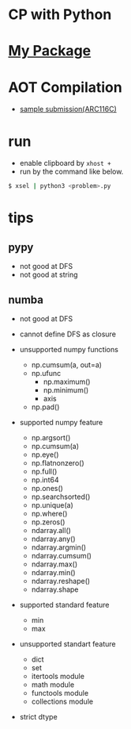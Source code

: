 # CP with Python 


# [My Package](https://github.com/kagemeka/py)


# AOT Compilation
- [sample submission(ARC116C)](https://atcoder.jp/contests/arc116/submissions/24436702)


# run
- enable clipboard by `xhost +`
- run by the command like below.
```sh
$ xsel | python3 <problem>.py
```



# tips


## pypy
- not good at DFS
- not good at string


## numba
- not good at DFS 
- cannot define DFS as closure 
- unsupported numpy functions
  - np.cumsum(a, out=a)
  - np.ufunc
    - np.maximum()
    - np.minimum()
    - axis
  - np.pad()


- supported numpy feature
  - np.argsort()
  - np.cumsum(a)
  - np.eye()
  - np.flatnonzero()
  - np.full()
  - np.int64
  - np.ones()
  - np.searchsorted()
  - np.unique(a)
  - np.where()
  - np.zeros()
  - ndarray.all()
  - ndarray.any()
  - ndarray.argmin()
  - ndarray.cumsum()
  - ndarray.max()
  - ndarray.min()
  - ndarray.reshape()
  - ndarray.shape


- supported standard feature 
  - min
  - max


- unsupported standart feature
  - dict
  - set
  - itertools module
  - math module 
  - functools module
  - collections module


- strict dtype
